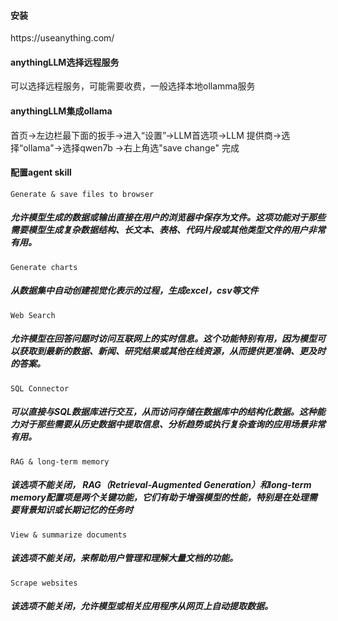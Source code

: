 #### 安装

<html>
https://useanything.com/
</html>

#### anythingLLM选择远程服务
可以选择远程服务，可能需要收费，一般选择本地ollamma服务


#### anythingLLM集成ollama
首页->左边栏最下面的扳手->进入“设置”->LLM首选项->LLM 提供商->选择“ollama"->选择qwen7b
->右上角选"save change" 完成

#### 配置agent skill

```
Generate & save files to browser
```
##### 允许模型生成的数据或输出直接在用户的浏览器中保存为文件。这项功能对于那些需要模型生成复杂数据结构、长文本、表格、代码片段或其他类型文件的用户非常有用。

```
Generate charts
```
##### 从数据集中自动创建视觉化表示的过程，生成excel，csv等文件

```
Web Search
```
##### 允许模型在回答问题时访问互联网上的实时信息。这个功能特别有用，因为模型可以获取到最新的数据、新闻、研究结果或其他在线资源，从而提供更准确、更及时的答案。

```
SQL Connector
```
##### 可以直接与SQL数据库进行交互，从而访问存储在数据库中的结构化数据。这种能力对于那些需要从历史数据中提取信息、分析趋势或执行复杂查询的应用场景非常有用。
```
RAG & long-term memory
```
##### 该选项不能关闭， RAG（Retrieval-Augmented Generation）和long-term memory配置项是两个关键功能，它们有助于增强模型的性能，特别是在处理需要背景知识或长期记忆的任务时

```
View & summarize documents
```
##### 该选项不能关闭，来帮助用户管理和理解大量文档的功能。

```
Scrape websites
```
##### 该选项不能关闭，允许模型或相关应用程序从网页上自动提取数据。
